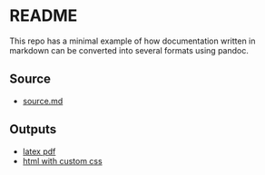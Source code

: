 # README

This repo has a minimal example of how documentation written in markdown can be converted into several formats using pandoc.

## Source

- [source.md](https://github.com/muuankarski/qog-doc/blob/master/source.md)


## Outputs

- [latex pdf](https://github.com/muuankarski/qog-doc/blob/master/output.pdf?raw=true)
- [html with custom css]()